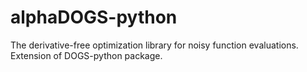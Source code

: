 # alphaDOGS-python
The derivative-free optimization library for noisy function evaluations. Extension of DOGS-python package.
